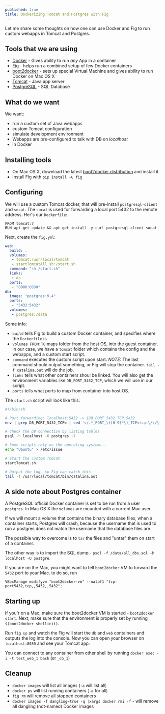 ```yaml
---
published: true
title: Dockerizing Tomcat and Postgres with Fig
---
```


Let me share some thoughts on how one can use Docker and Fig to run custom webapps in Tomcat and Postgres.

## Tools that we are using
- [Docker](https://www.docker.com) - Gives ability to run _any_ App in a container
- [Fig](http://www.fig.sh) - helps run a combined setup of few Docker containers
- [boot2docker](http://boot2docker.io) - sets up special Virtual Machine and gives ability to run Docker on Mac OS X
- [Tomcat](http://tomcat.apache.org) - Java app server
- [PostgreSQL](http://www.postgresql.org) - SQL Database

## What do we want
We want:
- run a custom set of Java webapps
- custom Tomcat configuration
- simulate development environment
- Webapps are pre-configured to talk with DB on _localhost_
- in Docker

## Installing tools
- On Mac OS X, download the latest [boot2docker distribution]( https://github.com/boot2docker/osx-installer/releases) and install it.
- install Fig with `pip install -U fig`

## Configuring
We will use a custom Tomcat docker, that will pre-install `postgresql-client` and `socat`. The `socat` is used for forwarding a local port 5432 to the remote address. Her's our `Dockerfile`:

```
FROM tomcat:7
RUN apt-get update && apt-get install -y curl postgresql-client socat
```

Next, create the `fig.yml`:

``` yaml
web:
  build: .
  volumes:
   - tomcat:/usr/local/tomcat
   - startTomcatAll.sh:/start.sh
  command: "sh /start.sh"
  links:
   - db
  ports:
   - "8080:8080"
db:
  image: "postgres:9.4"
  ports:
   - "5432:5432"
  volumes:
   - postgres:/data
```

Some info:
- `build` tells Fig to build a custom Docker container, and specifies where the `Dockerfile` is
- `volumes FROM:TO` maps folder from the host OS, into the guest container. In our case, we have a `tomcat` folder which contains the config and the webapps, and a custom start script.
- `command` executes the custom script upon start. _NOTE:_ The last command should output something, or Fig will stop the container. `tail -f catalina.out` will do the job.
- `links` tells what other containers shoul be linked. You will also get the environment variables like `DB_PORT_5432_TCP`, which we will use in our script.
- `ports` tells what ports to map from container into host OS.

The `start.sh` script will look like this:

``` bash
#!/bin/sh

# Port forwarding: localhost:5432 -> $DB_PORT_5432_TCP:5432
env | grep DB_PORT_5432_TCP= | sed 's/.*_PORT_\([0-9]*\)_TCP=tcp:\/\/\(.*\):\(.*\)/socat TCP4-LISTEN:\1,fork,reuseaddr TCP4:\2:\3 \&/' | sh

# Check the DB connection by listing tables
psql -h localhost -U postgres -l

# Some scripts rely on the operating system...
echo "Ubuntu" > /etc/issue

# Start the custom Tomcat
startTomcat.sh

# Output the log, so Fig can catch this
tail -f /usr/local/tomcat/bin/catalina.out
```

## A side note about Postgres container
A PostgreSQL official Docker container is set to be run from a user `postgres`. In Mac OS X the `volumes` are mounted with a current Mac user.

If we will mount a volume that contains the binary database files, when a container starts, Postgres will crash, because the username that is used to run a postgres does not match the username that the database files are.

The possible way to overcome is to `tar` the files and "untar" them on start of a container. 

The other way is to import the SQL dump - `psql -f /data/all_dbs.sql -h localhost -U postgre`.

If you are on the Mac, you might want to tell `boot2docker` VM to forward the `5432` port to your Mac. to do so, run 

```
VBoxManage modifyvm "boot2docker-vm" --natpf1 "tcp-port5432,tcp,,5432,,5432";
```

## Starting up

If you'r on a Mac, make sure the boot2docker VM is started - `boot2docker start`. Next, make sure that the environment is properly set by running `$(boot2docker shellinit)`.

Run `fig up` and watch the Fig will start the `db` and `web` containers and outputs the log into the console. Now you can open your browser on `localhost:8080` and see your Tomcat app.

You can connect to any container from other shell by running `docker exec -i -t test_web_1 bash` (or `_db_1`)

## Cleanup
- `docker images` will list all images (`-a` will list all)
- `docker ps` will list running containers (`-a` for all)
- `fig rm` will remove all stopped containers
- `docker images -f dangling=true -q |xargs docker rmi -f` - will remove all dangling (not-named) Docker images